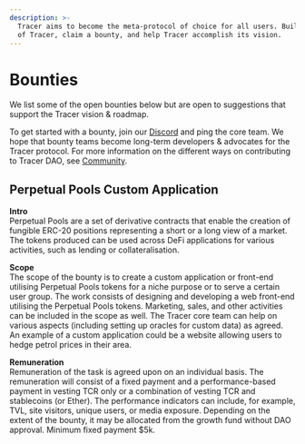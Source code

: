 ```yaml
---
description: >-
  Tracer aims to become the meta-protocol of choice for all users. Build on top
  of Tracer, claim a bounty, and help Tracer accomplish its vision.
---
```


# Bounties

We list some of the open bounties below but are open to suggestions that support the Tracer vision & roadmap.

To get started with a bounty, join our [Discord](https://discord.gg/TracerDAO) and ping the core team. We hope that bounty teams become long-term developers & advocates for the Tracer protocol. For more information on the different ways on contributing to Tracer DAO, see [Community](https://dao.docs.tracer.finance/community/contribute).

## Perpetual Pools Custom Application

**Intro**\
Perpetual Pools are a set of derivative contracts that enable the creation of fungible ERC-20 positions representing a short or a long view of a market. The tokens produced can be used across DeFi applications for various activities, such as lending or collateralisation.

**Scope**\
The scope of the bounty is to create a custom application or front-end utilising Perpetual Pools tokens for a niche purpose or to serve a certain user group. The work consists of designing and developing a web front-end utilising the Perpetual Pools tokens. Marketing, sales, and other activities can be included in the scope as well. The Tracer core team can help on various aspects (including setting up oracles for custom data) as agreed. An example of a custom application could be a website allowing users to hedge petrol prices in their area.

**Remuneration**\
Remuneration of the task is agreed upon on an individual basis. The remuneration will consist of a fixed payment and a performance-based payment in vesting TCR only or a combination of vesting TCR and stablecoins (or Ether). The performance indicators can include, for example, TVL, site visitors, unique users, or media exposure. Depending on the extent of the bounty, it may be allocated from the growth fund without DAO approval. Minimum fixed payment $5k.
